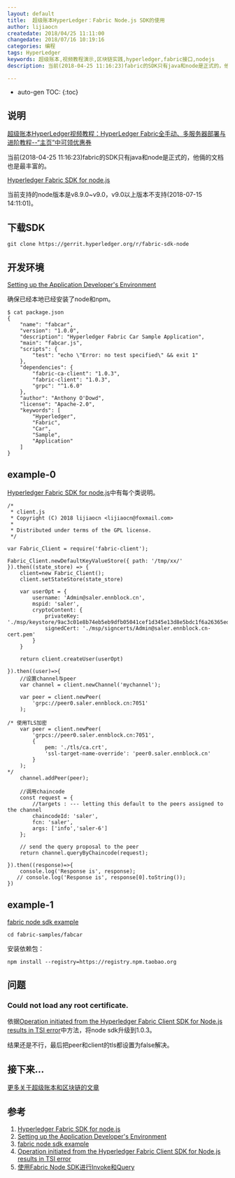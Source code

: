 ```yaml
---
layout: default
title:  超级账本HyperLedger：Fabric Node.js SDK的使用
author: lijiaocn
createdate: 2018/04/25 11:11:00
changedate: 2018/07/16 10:19:16
categories: 编程
tags: HyperLedger
keywords: 超级账本,视频教程演示,区块链实践,hyperledger,fabric接口,nodejs
description: 当前(2018-04-25 11:16:23)fabric的SDK只有java和node是正式的，他倆的文档也是最丰富的。

---
```


* auto-gen TOC:
{:toc}

## 说明

[超级账本HyperLedger视频教程：HyperLedger Fabric全手动、多服务器部署与进阶教程--“主页”中可领优惠券](https://study.163.com/provider/400000000376006/course.htm?share=2&shareId=400000000376006)

当前(2018-04-25 11:16:23)fabric的SDK只有java和node是正式的，他倆的文档也是最丰富的。

[Hyperledger Fabric SDK for node.js][1]

当前支持的node版本是v8.9.0~v9.0，v9.0以上版本不支持(2018-07-15 14:11:01)。

## 下载SDK

	git clone https://gerrit.hyperledger.org/r/fabric-sdk-node

## 开发环境

[Setting up the Application Developer's Environment][2]

确保已经本地已经安装了node和npm。

	$ cat package.json
	{
	    "name": "fabcar",
	    "version": "1.0.0",
	    "description": "Hyperledger Fabric Car Sample Application",
	    "main": "fabcar.js",
	    "scripts": {
	        "test": "echo \"Error: no test specified\" && exit 1"
	    },
	    "dependencies": {
	        "fabric-ca-client": "1.0.3",
	        "fabric-client": "1.0.3",
	        "grpc": "^1.6.0"
	    },
	    "author": "Anthony O'Dowd",
	    "license": "Apache-2.0",
	    "keywords": [
	        "Hyperledger",
	        "Fabric",
	        "Car",
	        "Sample",
	        "Application"
	    ]
	}

## example-0

[Hyperledger Fabric SDK for node.js][1]中有每个类说明。

	/*
	 * client.js
	 * Copyright (C) 2018 lijiaocn <lijiaocn@foxmail.com>
	 *
	 * Distributed under terms of the GPL license.
	 */
	
	var Fabric_Client = require('fabric-client');
	
	Fabric_Client.newDefaultKeyValueStore({ path: '/tmp/xx/' }).then((state_store) => {
	    client=new Fabric_Client();
	    client.setStateStore(state_store)
	
	    var userOpt = {
	        username: 'Admin@saler.ennblock.cn',
	        mspid: 'saler',
	        cryptoContent: {
	            privateKey: './msp/keystore/9ac3c01e8b74eb5eb9dfb05041cef1d345e13d8e5bdc1f6a26365ed9803ba19e_sk',
	            signedCert: './msp/signcerts/Admin@saler.ennblock.cn-cert.pem'
	        }
	    }
	
	    return client.createUser(userOpt)
	
	}).then((user)=>{
	    //设置channel与peer
	    var channel = client.newChannel('mychannel');
	
	    var peer = client.newPeer(
	        'grpc://peer0.saler.ennblock.cn:7051'
	    );
	
	/* 使用TLS加密
	    var peer = client.newPeer(
	        'grpcs://peer0.saler.ennblock.cn:7051',
	        {
	            pem: './tls/ca.crt',
	            'ssl-target-name-override': 'peer0.saler.ennblock.cn'
	        }
	    );
	*/
	    channel.addPeer(peer);
	
	    //调用chaincode
	    const request = {
	        //targets : --- letting this default to the peers assigned to the channel
	        chaincodeId: 'saler',
	        fcn: 'saler',
	        args: ['info','saler-6']
	    };
	
	    // send the query proposal to the peer
	    return channel.queryByChaincode(request);
	
	}).then((response)=>{
	    console.log('Response is', response);
	   // console.log('Response is', response[0].toString());
	})

## example-1

[fabric node sdk example][3]

	cd fabric-samples/fabcar

安装依赖包：

	npm install --registry=https://registry.npm.taobao.org

## 问题

###  Could not load any root certificate.

依据[Operation initiated from the Hyperledger Fabric Client SDK for Node.js results in TSI error][4]中方法，将node sdk升级到1.0.3。

结果还是不行，最后把peer和client的tls都设置为false解决。

## 接下来...

[更多关于超级账本和区块链的文章](http://www.lijiaocn.com/tags/blockchain.html)

## 参考

1. [Hyperledger Fabric SDK for node.js][1]
2. [Setting up the Application Developer's Environment][2]
3. [fabric node sdk example][3]
4. [Operation initiated from the Hyperledger Fabric Client SDK for Node.js results in TSI error][4]
5. [使用Fabric Node SDK进行Invoke和Query][5]

[1]: https://fabric-sdk-node.github.io/  "Hyperledger Fabric SDK for node.js" 
[2]: https://fabric-sdk-node.github.io/tutorial-app-dev-env-setup.html "Setting up the Application Developer's Environment"
[3]: https://github.com/hyperledger/fabric-samples/tree/release-1.1/fabcar "fabric node sdk example"
[4]: https://developer.ibm.com/answers/questions/430049/operation-initiated-from-the-hyperledger-fabric-cl/  "Operation initiated from the Hyperledger Fabric Client SDK for Node.js results in TSI error"
[5]: http://www.cnblogs.com/studyzy/p/7524245.html "使用Fabric Node SDK进行Invoke和Query"
